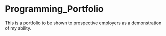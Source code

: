 # Programming_Portfolio
This is a portfolio to be shown to prospective employers as a demonstration of my ability.
